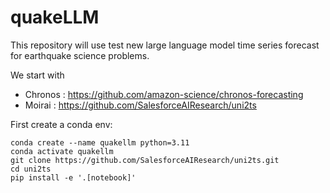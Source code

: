 # quakeLLM

This repository will use test new large language model time series forecast for earthquake science problems.

We start with 

* Chronos : https://github.com/amazon-science/chronos-forecasting
* Moirai : https://github.com/SalesforceAIResearch/uni2ts

First create a conda env:

```
conda create --name quakellm python=3.11
conda activate quakellm
git clone https://github.com/SalesforceAIResearch/uni2ts.git
cd uni2ts
pip install -e '.[notebook]'
```
